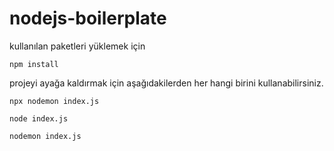# nodejs-boilerplate

kullanılan paketleri yüklemek için
```
npm install
```
projeyi ayağa kaldırmak için aşağıdakilerden her hangi birini kullanabilirsiniz.
```
npx nodemon index.js
```
```
node index.js
```
```
nodemon index.js
```

